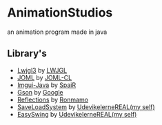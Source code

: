 # AnimationStudios
an animation program made in java
## Library's
 - [Lwjgl3](https://github.com/LWJGL/lwjgl3) by [LWJGL](https://github.com/LWJGL/)
 - [JOML](https://github.com/JOML-CI/JOML) by [JOML-CL](https://github.com/JOML-CI/)
 - [Imgui-Java](https://github.com/SpaiR/imgui-java) by [SpaiR](https://github.com/SpaiR/)
 - [Gson](https://github.com/google/gson) by [Google](https://github.com/google/)
 - [Reflections](https://github.com/ronmamo/reflections) by [Ronmamo](https://github.com/ronmamo/)
 - [SaveLoadSystem](https://github.com/UdeviklerneREAL/SaveLoadSystem) by [UdevikelerneREAL(my self)](https://github.com/UdeviklerneREAL/)
 - [EasySwing](https://github.com/UdeviklerneREAL/EasySwing) by [UdevikelerneREAL(my self)](https://github.com/UdeviklerneREAL/)
